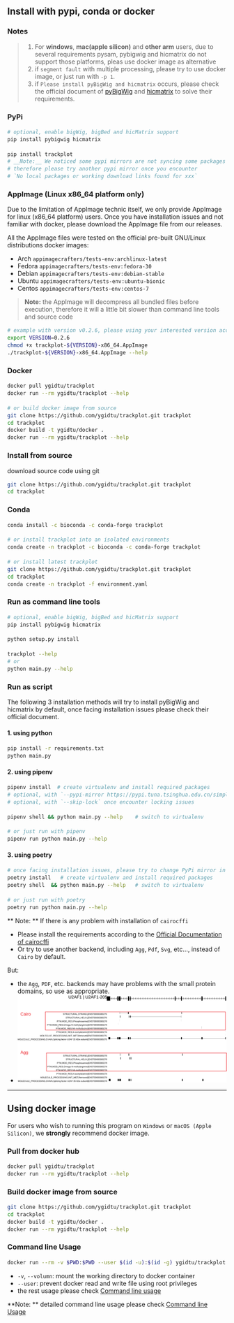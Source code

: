 
## Install with pypi, conda or docker

### Notes
>1. For **windows**, **mac(apple silicon)** and **other arm** users, due to several requirements pysam, pybigwig and hicmatrix do not support those platforms, pleas use docker image as alternative 
>2. if `segment fault` with multiple processing, please try to use docker image, or just run with `-p 1`.
>3. if `Please install pyBigWig and hicmatrix` occurs, please check the official document of 
    [pyBigWig](https://github.com/deeptools/pyBigWig) and [hicmatrix](https://github.com/deeptools/HiCMatrix) 
    to solve their requirements.

### PyPi

```bash
# optional, enable bigWig, bigBed and hicMatrix support
pip install pybigwig hicmatrix

pip install trackplot
# __Note:__ We noticed some pypi mirrors are not syncing some packages we depend on, 
# therefore please try another pypi mirror once you encounter 
# `No local packages or working download links found for xxx`
```

### AppImage (Linux x86_64 platform only)

Due to the limitation of AppImage technic itself, we only provide AppImage for linux (x86_64 platform) users.
Once you have installation issues and not familiar with docker, 
please download the AppImage file from our releases.

All the AppImage files were tested on the official pre-built GNU/Linux distributions docker images:

- Arch `appimagecrafters/tests-env:archlinux-latest`
- Fedora `appimagecrafters/tests-env:fedora-30`
- Debian `appimagecrafters/tests-env:debian-stable`
- Ubuntu `appimagecrafters/tests-env:ubuntu-bionic`
- Centos `appimagecrafters/tests-env:centos-7`

> **Note:** the AppImage will decompress all bundled files before execution, 
> therefore it will a little bit slower than command line tools and source code

```bash
# example with version v0.2.6, please using your interested version according to your needs
export VERSION=0.2.6
chmod +x trackplot-${VERSION}-x86_64.AppImage
./trackplot-${VERSION}-x86_64.AppImage --help
```

### Docker

```bash
docker pull ygidtu/trackplot
docker run --rm ygidtu/trackplot --help

# or build docker image from source
git clone https://github.com/ygidtu/trackplot.git trackplot
cd trackplot
docker build -t ygidtu/docker .
docker run --rm ygidtu/trackplot --help
```

### Install from source

download source code using git
```bash
git clone https://github.com/ygidtu/trackplot.git trackplot
cd trackplot
```

### Conda

```bash
conda install -c bioconda -c conda-forge trackplot

# or install trackplot into an isolated environments
conda create -n trackplot -c bioconda -c conda-forge trackplot

# or install latest trackplot
git clone https://github.com/ygidtu/trackplot.git trackplot
cd trackplot
conda create -n trackplot -f environment.yaml
```

### Run as command line tools

```bash
# optional, enable bigWig, bigBed and hicMatrix support
pip install pybigwig hicmatrix

python setup.py install

trackplot --help
# or
python main.py --help
```

### Run as script

The following 3 installation methods will try to install pyBigWig and hicmatrix by default, 
once facing installation issues please check their official document.

#### 1. using python

```bash
pip install -r requirements.txt
python main.py
```

#### 2. using pipenv

```bash
pipenv install  # create virtualenv and install required packages
# optional, with `--pypi-mirror https://pypi.tuna.tsinghua.edu.cn/simple` to specify your faverate PyPi mirror
# optional, with `--skip-lock` once encounter locking issues

pipenv shell && python main.py --help    # switch to virtualenv

# or just run with pipenv
pipenv run python main.py --help
```

#### 3. using poetry

```bash
# once facing installation issues, please try to change PyPi mirror in tool.poetry.source section of pyproject.toml 
poetry install   # create virtualenv and install required packages
poetry shell  && python main.py --help   # switch to virtualenv

# or just run with poetry
poetry run python main.py --help
```

** Note: **
If there is any problem with installation of `cairocffi`

- Please install the requirements according to the [Official Documentation of cairocffi](https://cairocffi.readthedocs.io/en/stable/overview.html)
- Or try to use another backend, including `Agg`, `Pdf`, `Svg`, etc..., instead of `Cairo` by default.

But:
- the `Agg`, `PDF`, etc. backends may have problems with the small protein domains, so use as appropriate.
- ![](imgs/cmd/1.svg)

---

## Using docker image

For users who wish to running this program on `Windows` or `macOS (Apple Silicon)`, we **strongly** recommend docker image.

### Pull from docker hub

```bash
docker pull ygidtu/trackplot
docker run --rm ygidtu/trackplot --help
```

### Build docker image from source

```bash
git clone https://github.com/ygidtu/trackplot.git trackplot
cd trackplot
docker build -t ygidtu/docker .
docker run --rm ygidtu/trackplot --help
```

### Command line Usage

```bash
docker run --rm -v $PWD:$PWD --user $(id -u):$(id -g) ygidtu/trackplot --help
```

- `-v`, `--volumn`: mount the working directory to docker container
- `--user`: prevent docker read and write file using root privileges
- the rest usage please check [Command line usage](./command.md)

**Note: ** detailed command line usage please check [Command line Usage](./command.md)

